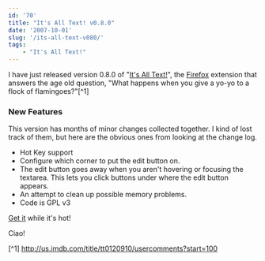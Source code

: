 ```yaml
---
id: '70'
title: "It's All Text! v0.8.0"
date: '2007-10-01'
slug: '/its-all-text-v080/'
tags:
    - "It's All Text!"
---
```


<!--lint disable no-undefined-references -->

I have just released version 0.8.0 of
"[It's All Text!](https://addons.mozilla.org/en-US/firefox/addon/4125)", the
[Firefox](http://www.mozilla.com/en-US/firefox/) extension that answers the
age old question, "What happens when you give a yo-yo to a flock of
flamingoes?"[^1]

<!-- more -->

### New Features

This version has months of minor changes collected together. I kind of lost
track of them, but here are the obvious ones from looking at the change log.

-   Hot Key support
-   Configure which corner to put the edit button on.
-   The edit button goes away when you aren't hovering or focusing the
    textarea. This lets you click buttons under where the edit button appears.
-   An attempt to clean up possible memory problems.
-   Code is GPL v3

[Get it](https://addons.mozilla.org/en-US/firefox/addon/4125) while it's hot!

Ciao!

[^1] <http://us.imdb.com/title/tt0120910/usercomments?start=100>
